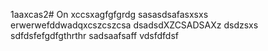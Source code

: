 1aaxcas2# On
xccsxagfgfgrdg
sasasdsafasxsxs
erwerwefddwadqxcszcszcsa
dsadsdXZCSADSAXz
dsdzsxs
sdfdsfefgdfgthrthr
sadsaafsaff
vdsfdfdsf
